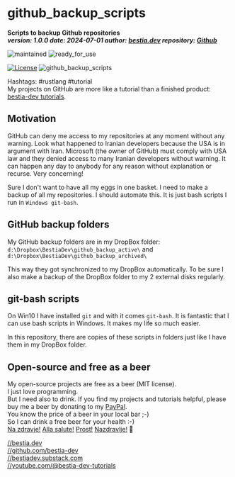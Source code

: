 <!-- markdownlint-disable MD041 -->
[//]: # (auto_md_to_doc_comments segment start A)

# github_backup_scripts

[//]: # (auto_cargo_toml_to_md start)

**Scripts to backup Github repositories**  
***version: 1.0.0 date: 2024-07-01 author: [bestia.dev](https://bestia.dev) repository: [Github](https://github.com/bestia-dev/github_backup_scripts)***  

[//]: # (auto_cargo_toml_to_md end)

 ![maintained](https://img.shields.io/badge/maintained-green)
 ![ready_for_use](https://img.shields.io/badge/ready_for_use-green)

 [![License](https://img.shields.io/badge/license-MIT-blue.svg)](https://github.com/bestia-dev/github_backup_scripts/blob/main/LICENSE)
 ![github_backup_scripts](https://bestia.dev/webpage_hit_counter/get_svg_image/2147232082.svg)

Hashtags: #rustlang #tutorial  
My projects on GitHub are more like a tutorial than a finished product: [bestia-dev tutorials](https://github.com/bestia-dev/tutorials_rust_wasm).

## Motivation

GitHub can deny me access to my repositories at any moment without any warning. Look what happened to Iranian developers because the USA is in argument with Iran. Microsoft (the owner of GitHub) must comply with USA law and they denied access to many Iranian developers without warning. It can happen any day to anybody for any reason without explanation or recurse. Very concerning!

Sure I don't want to have all my eggs in one basket. I need to make a backup of all my repositories. I should automate this. It is just bash scripts I run in `Windows git-bash`.

## GitHub backup folders

My GitHub backup folders are in my DropBox folder:  
`d:\Dropbox\BestiaDev\github_backup_active\` and  
`d:\Dropbox\BestiaDev\github_backup_archived\`  

This way they got synchronized to my DropBox automatically. To be sure I also make a backup of the DropBox folder to my 2 external disks regularly.

## git-bash scripts

On Win10 I have installed `git` and with it comes `git-bash`. It is fantastic that I can use bash scripts in Windows. It makes my life so much easier.

In this repository, there are copies of these scripts in folders just like I have them in my DropBox folder.


## Open-source and free as a beer

My open-source projects are free as a beer (MIT license).  
I just love programming.  
But I need also to drink. If you find my projects and tutorials helpful, please buy me a beer by donating to my [PayPal](https://paypal.me/LucianoBestia).  
You know the price of a beer in your local bar ;-)  
So I can drink a free beer for your health :-)  
[Na zdravje!](https://translate.google.com/?hl=en&sl=sl&tl=en&text=Na%20zdravje&op=translate) [Alla salute!](https://dictionary.cambridge.org/dictionary/italian-english/alla-salute) [Prost!](https://dictionary.cambridge.org/dictionary/german-english/prost) [Nazdravlje!](https://matadornetwork.com/nights/how-to-say-cheers-in-50-languages/) 🍻

[//bestia.dev](https://bestia.dev)  
[//github.com/bestia-dev](https://github.com/bestia-dev)  
[//bestiadev.substack.com](https://bestiadev.substack.com)  
[//youtube.com/@bestia-dev-tutorials](https://youtube.com/@bestia-dev-tutorials)  

[//]: # (auto_md_to_doc_comments segment end A)
